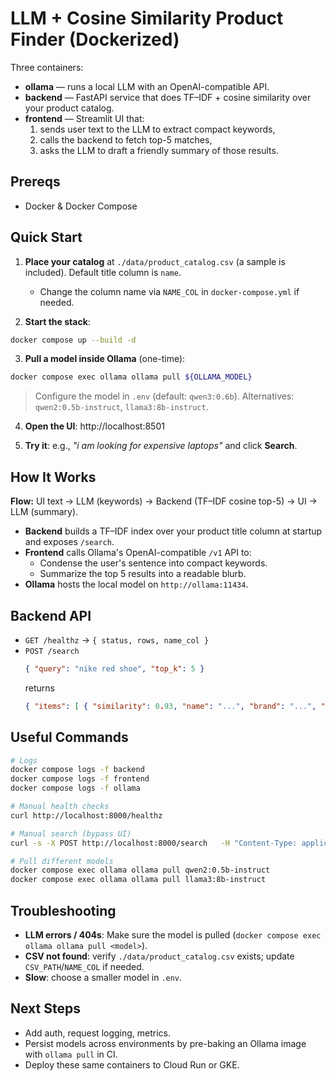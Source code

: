 # LLM + Cosine Similarity Product Finder (Dockerized)

Three containers:
- **ollama** — runs a local LLM with an OpenAI-compatible API.
- **backend** — FastAPI service that does TF–IDF + cosine similarity over your product catalog.
- **frontend** — Streamlit UI that:
  1) sends user text to the LLM to extract compact keywords,
  2) calls the backend to fetch top-5 matches,
  3) asks the LLM to draft a friendly summary of those results.

## Prereqs
- Docker & Docker Compose

## Quick Start

1) **Place your catalog** at `./data/product_catalog.csv` (a sample is included). Default title column is `name`.
   - Change the column name via `NAME_COL` in `docker-compose.yml` if needed.

2) **Start the stack**:
```bash
docker compose up --build -d
```

3) **Pull a model inside Ollama** (one-time):
```bash
docker compose exec ollama ollama pull ${OLLAMA_MODEL}
```
> Configure the model in `.env` (default: `qwen3:0.6b`). Alternatives: `qwen2:0.5b-instruct`, `llama3:8b-instruct`.

4) **Open the UI**: http://localhost:8501

5) **Try it**: e.g., _"i am looking for expensive laptops"_ and click **Search**.

## How It Works

**Flow:** UI text → LLM (keywords) → Backend (TF–IDF cosine top-5) → UI → LLM (summary).

- **Backend** builds a TF–IDF index over your product title column at startup and exposes `/search`.
- **Frontend** calls Ollama's OpenAI-compatible `/v1` API to:
  - Condense the user's sentence into compact keywords.
  - Summarize the top 5 results into a readable blurb.
- **Ollama** hosts the local model on `http://ollama:11434`.

## Backend API

- `GET /healthz` → `{ status, rows, name_col }`
- `POST /search`
  ```json
  { "query": "nike red shoe", "top_k": 5 }
  ```
  returns
  ```json
  { "items": [ { "similarity": 0.93, "name": "...", "brand": "...", "product_id": "..." }, ... ] }
  ```

## Useful Commands
```bash
# Logs
docker compose logs -f backend
docker compose logs -f frontend
docker compose logs -f ollama

# Manual health checks
curl http://localhost:8000/healthz

# Manual search (bypass UI)
curl -s -X POST http://localhost:8000/search   -H "Content-Type: application/json"   -d '{"query":"apple laptop", "top_k":5}' | jq

# Pull different models
docker compose exec ollama ollama pull qwen2:0.5b-instruct
docker compose exec ollama ollama pull llama3:8b-instruct
```

## Troubleshooting
- **LLM errors / 404s**: Make sure the model is pulled (`docker compose exec ollama ollama pull <model>`).
- **CSV not found**: verify `./data/product_catalog.csv` exists; update `CSV_PATH`/`NAME_COL` if needed.
- **Slow**: choose a smaller model in `.env`.

## Next Steps
- Add auth, request logging, metrics.
- Persist models across environments by pre-baking an Ollama image with `ollama pull` in CI.
- Deploy these same containers to Cloud Run or GKE.
